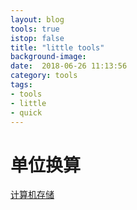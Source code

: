 ```yaml
---
layout: blog
tools: true
istop: false
title: "little tools"
background-image: 
date:  2018-06-26 11:13:56
category: tools
tags:
- tools
- little
- quick
---
```


# 单位换算
[计算机存储](http://converter.elliotbeken.com/)
